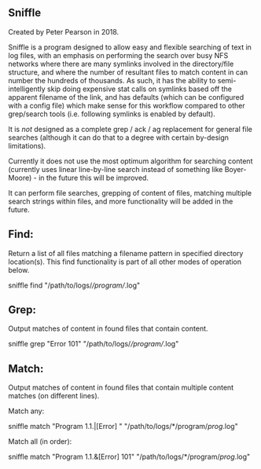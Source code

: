 Sniffle
-------

Created by Peter Pearson in 2018.

Sniffle is a program designed to allow easy and flexible searching of text in log files,
with an emphasis on performing the search over busy NFS networks where there are many symlinks
involved in the directory/file structure, and where the number of resultant files to match content
in can number the hundreds of thousands. As such, it has the ability to semi-intelligently
skip doing expensive stat calls on symlinks based off the apparent filename of the link,
and has defaults (which can be configured with a config file) which make sense for this
workflow compared to other grep/search tools (i.e. following symlinks is enabled by default).

It is *not* designed as a complete grep / ack / ag replacement for general file searches
(although it can do that to a degree with certain by-design limitations).

Currently it does not use the most optimum algorithm for searching content (currently uses
linear line-by-line search instead of something like Boyer-Moore) - in the future this will
be improved.

It can perform file searches, grepping of content of files, matching multiple search strings
within files, and more functionality will be added in the future.

Find:
-----

Return a list of all files matching a filename pattern in specified directory location(s).
This find functionality is part of all other modes of operation below.

sniffle find "/path/to/logs/*/program/*.log"

Grep:
-----

Output matches of content in found files that contain content.

sniffle grep "Error 101" "/path/to/logs/*/program/*.log"

Match:
------

Output matches of content in found files that contain multiple content matches (on different lines).

Match any:

sniffle match "Program 1.1.|[Error] " "/path/to/logs/*/program/*prog*.log"

Match all (in order):

sniffle match "Program 1.1.&[Error] 101" "/path/to/logs/*/program/*prog*.log"


